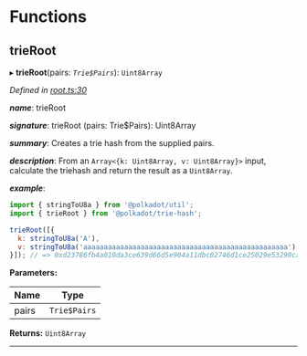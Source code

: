 

# Functions

<a id="trieroot"></a>

##  trieRoot

▸ **trieRoot**(pairs: *`Trie$Pairs`*): `Uint8Array`

*Defined in [root.ts:30](https://github.com/polkadot-js/common/blob/75c09a9/packages/trie-hash/src/root.ts#L30)*

*__name__*: trieRoot

*__signature__*: trieRoot (pairs: Trie$Pairs): Uint8Array

*__summary__*: Creates a trie hash from the supplied pairs.

*__description__*: From an `Array<{k: Uint8Array, v: Uint8Array}>` input, calculate the triehash and return the result as a `Uint8Array`.

*__example__*:   

```javascript
import { stringToU8a } from '@polkadot/util';
import { trieRoot } from '@polkadot/trie-hash';

trieRoot([{
  k: stringToU8a('A'),
  v: stringToU8a('aaaaaaaaaaaaaaaaaaaaaaaaaaaaaaaaaaaaaaaaaaaaaaaaaa')
}]); // => 0xd23786fb4a010da3ce639d66d5e904a11dbc02746d1ce25029e53290cabf28ab
```

**Parameters:**

| Name | Type |
| ------ | ------ |
| pairs | `Trie$Pairs` |

**Returns:** `Uint8Array`

___

